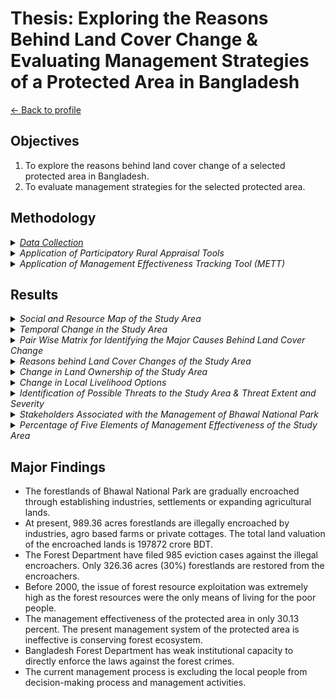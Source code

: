 # Thesis: Exploring the Reasons Behind Land Cover Change & Evaluating Management Strategies of a Protected Area in Bangladesh

[← Back to profile](../)

## Objectives
1. To explore the reasons behind land cover change of a selected protected area in Bangladesh. 
2. To evaluate management strategies for the selected protected area.

## Methodology

<details>
  <summary><a href="#dc"><em>Data Collection</em></a></summary>
  <p align="left">
    <img src="./Methodology.jpg" alt="Data Collection" width="80%">
  </p>
</details>

<details>
  <summary><em>Application of Participatory Rural Appraisal Tools</em></summary>
  <p align="left">
    <img src="./Pra.jpg" alt="Application of Participatory Rural Appraisal Tools" width="80%">
  </p>
</details>

<details>
  <summary><em>Application of Management Effectiveness Tracking Tool (METT)</em></summary>
  <p align="left">
    <img src="./methodology%202.jpg" alt="Application of METT Tool" width="80%">
  </p>
</details>

## Results

<details>
  <summary><em>Social and Resource Map of the Study Area</em></summary>
  <p align="left">
    <img src="./Social%20and%20Resource%20Map.JPG" alt="Social and Resource Map" width="70%">
  </p>
</details>

<details>
  <summary><em>Temporal Change in the Study Area</em></summary>
  <p align="left">
    <img src="./Temporal%20change.png.jpg" alt="Temporal Change" width="80%">
  </p>
</details>

<details>
  <summary><em>Pair Wise Matrix for Identifying the Major Causes Behind Land Cover Change</em></summary>
  <p align="left">
    <img src="./Pairwise.jpg" alt="Pmatrix" width="80%">
  </p>
</details>

<details>
  <summary><em>Reasons behind Land Cover Changes of the Study Area</em></summary>
  <p align="left">
    <img src="./reason.jpg" alt="Reason" width="80%">
  </p>
</details>

<details>
  <summary><em>Change in Land Ownership of the Study Area</em></summary>
  <p align="left">
    <img src="./land%20ownership.jpg" alt="Reason" width="80%">
  </p>
</details>

<details>
  <summary><em>Change in Local Livelihood Options</em></summary>
  <p align="left">
    <img src="./Socio%20economic.jpg" alt="livelihood" width="100%">
  </p>
</details>

<details>
  <summary><em>Identification of Possible Threats to the Study Area & Threat Extent and Severity</em></summary>
  <p align="left">
    <img src="./Detail%20Assessments%20of%20threats.jpg" alt="livelihood" width="80%">
  </p>
</details>

<details>
  <summary><em>Stakeholders Associated with the Management of Bhawal National Park</em></summary>
  <p align="left">
    <img src="./Stakeholder%20associated%20with%20the%20Forest%20Management%20Process.jpg" alt="stakeholders" width="80%">
  </p>
</details>

<details>
  <summary><em>Percentage of Five Elements of Management Effectiveness of the Study Area</em></summary>
  <p align="left">
    <img src="./effectiveness.png.jpg" alt="effectiveness" width="60%">
  </p>
</details>

## Major Findings

- The forestlands of Bhawal National Park are gradually encroached through establishing industries, settlements or expanding agricultural lands. 
- At present, 989.36 acres forestlands are illegally encroached by industries, agro based farms or private cottages. The total land valuation of the encroached lands is 197872 crore BDT. 
- The Forest Department have filed 985 eviction cases against the illegal encroachers. Only 326.36 acres (30%) forestlands are restored from the encroachers. 
- Before 2000, the issue of forest resource exploitation was extremely high as the forest resources were the only means of living for the poor people. 
- The management effectiveness of the protected area in only 30.13 percent. The present management system of the protected area is ineffective is conserving forest ecosystem.
- Bangladesh Forest Department has weak institutional capacity to directly enforce the laws against the forest crimes.
- The current management process is excluding the local people from decision-making process and management activities. 



